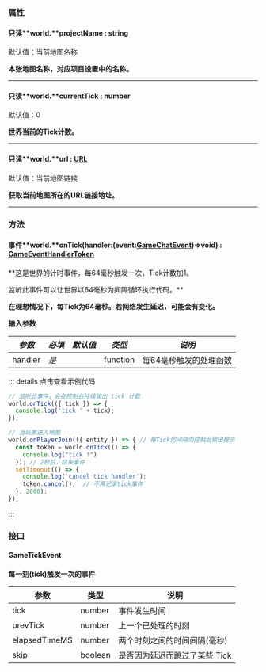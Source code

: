 
### 属性

#### 只读**world.**projectName : string   
默认值：当前地图名称

**本张地图名称，对应项目设置中的名称。**

---


#### 只读**world.**currentTick : number     
默认值：0

**世界当前的Tick计数。**

---


#### 只读**world.**url : [URL ](https://developer.mozilla.org/zh-CN/docs/Web/API/URL)
默认值：当前地图链接

**获取当前地图所在的URL链接地址。**

---


### 方法

#### 事件**world.**onTick(handler:(event:[GameChatEvent](#jneYE))=>void) : [GameEventHandlerToken](https://www.yuque.com/box3lab/api/gll7mhwasgn9hoq0/edit)
**这是世界的计时事件，每64毫秒触发一次，Tick计数加1。

监听此事件可以让世界以64毫秒为间隔循环执行代码。**

**在理想情况下，每Tick为64毫秒。若网络发生延迟，可能会有变化。**

**输入参数**

| **_参数_** | **_必填_** | **_默认值_** | **_类型_** | **_说明_** |
| --- | --- | --- | --- | --- |
| handler | _是_ | | function | 每64毫秒触发的处理函数 |

::: details 点击查看示例代码
```javascript
// 监听此事件，会在控制台持续输出 tick 计数
world.onTick(({ tick }) => {
  console.log('tick ' + tick);
});
```
```javascript
// 当玩家进入地图
world.onPlayerJoin(({ entity }) => { // 每Tick的间隔向控制台输出提示
  const token = world.onTick(() => {
    console.log("tick !")
  }); // 2秒后，结束事件
  setTimeout(() => {
    console.log('cancel tick handler');
    token.cancel();  // 不再记录tick事件
  }, 2000);
});
```
:::

### **接口**

#### GameTickEvent
**每一刻(tick)触发一次的事件**

| **参数** | **类型** | **说明** |
| --- | --- | --- |
| tick | number | 事件发生时间 |
| prevTick | number | 上一个已处理的时刻 |
| elapsedTimeMS | number | 两个时刻之间的时间间隔(毫秒) |
| skip | boolean | 是否因为延迟而跳过了某些 Tick |


